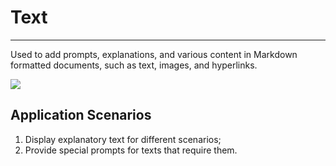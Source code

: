 # Text
---

Used to add prompts, explanations, and various content in Markdown formatted documents, such as text, images, and hyperlinks.

![](../img/text.png)

## Application Scenarios

1. Display explanatory text for different scenarios;
2. Provide special prompts for texts that require them.

<!--
## Chart Styles

| Option | Description |
| --- | --- |
| Chart Title | Set a title for the chart, which will be displayed in the top-left corner of the chart after setting. It supports hiding. |




-->